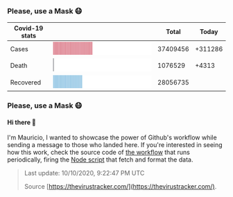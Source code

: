 

### Please, use a Mask 😷

| Covid-19 stats | | Total | Today |
|-----------------|-----------------------------|---------|---------|
| Cases | <img src="https://raw.githubusercontent.com/mdottavio/mdottavio/master/imgs/total.svg" width=100% style="min-width: 40px" /> | 37409456 | +311286 |
| Death | <img src="https://raw.githubusercontent.com/mdottavio/mdottavio/master/imgs/death.svg" width=100% style="min-width: 40px" /> | 1076529 | +4313 |
| Recovered | <img src="https://raw.githubusercontent.com/mdottavio/mdottavio/master/imgs/recovered.svg" width=100% style="min-width: 40px" /> | 28056735 | |

### Please, use a Mask 😷

#### Hi there 👋
I'm Mauricio, I wanted to showcase the power of Github's workflow while sending a message to those who landed here.
If you're interested in seeing how this work, check the source code of [the workflow](https://github.com/mdottavio/mdottavio/blob/master/.github/workflows/updateReadme.yml) that runs periodically, firing
the [Node script](https://github.com/mdottavio/mdottavio/tree/covidstats) that fetch and format the data.

> Last update: 10/10/2020, 9:22:47 PM UTC
>
> Source [https://thevirustracker.com/](https://thevirustracker.com/).

 
